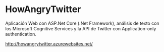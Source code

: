 # HowAngryTwitter
Aplicación Web con ASP.Net Core (.Net Framework), análisis de texto con los Microsoft Cognitive Services y la API de Twitter con Application-only authentication.

http://howangrytwitter.azurewebsites.net/
